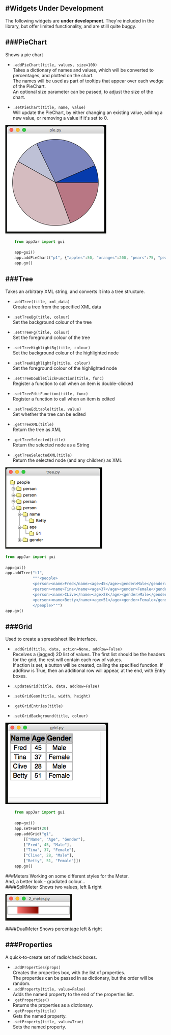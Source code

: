 #Widgets Under Development
----
The following widgets are **under development**. They're included in the library, but offer limited functionality, and are stilll quite buggy.

###PieChart
---
Shows a pie chart  

* `.addPieChart(title, values, size=100)`  
    Takes a dictionary of names and values, which will be converted to percentages, and plotted on the chart.  
    The names will be used as part of tooltips that appear over each wedge of the PieChart.  
    An optional size parameter can be passed, to adjust the size of the chart.  

* `.setPieChart(title, name, value)`  
    Will update the PieChart, by either changing an existing value, adding a new value, or removing a value if it's set to 0.  

![PieChart](img/dev/pie.png)  

```python
    from appJar import gui

    app=gui()
    app.addPieChart("p1", {"apples":50, "oranges":200, "pears":75, "peaches":300, "lemons":150}, size=300)
    app.go()
```

###Tree
---
Takes an arbitrary XML string, and converts it into a tree structure.  

* `.addTree(title, xml_data)`  
    Create a tree from the specified XML data  

* `.setTreeBg(title, colour)`  
    Set the background colour of the tree  
* `.setTreeFg(title, colour)`  
    Set the foreground colour of the tree  
* `.setTreeHighlightBg(title, colour)`  
    Set the background colour of the highlighted node    
* `.setTreeHighlightFg(title, colour)`  
    Set the foreground colour of the highlighted node  

* `.setTreeDoubleClickFunction(title, func)`  
    Register a function to call when an item is double-clicked  
* `.setTreeEditFunction(title, func)`  
    Register a function to call when an item is edited  
* `.setTreeEditable(title, value)`  
    Set whether the tree can be edited  

* `.getTreeXML(title)`  
    Return the tree as XML  
* `.getTreeSelected(title)`  
    Return the selected node as a String
* `.getTreeSelectedXML(title)`  
    Return the selected node (and any children) as XML

![TreeWidget](img/dev/tree.png)

```python
from appJar import gui

app=gui()
app.addTree("t1",
            """<people>
            <person><name>Fred</name><age>45</age><gender>Male</gender></person>
            <person><name>Tina</name><age>37</age><gender>Female</gender></person>
            <person><name>CLive</name><age>28</age><gender>Male</gender></person>
            <person><name>Betty</name><age>51</age><gender>Female</gender></person>
            </people>""")
app.go()
```

###Grid
---
Used to create a spreadsheet like interface.  
* `.addGrid(title, data, action=None, addRow=False)`  
    Receives a (jagged) 2D list of values. The first list should be the headers for the grid, the rest will contain each row of values.  
    If action is set, a button will be created, calling the specified function. If addRow is True, then an additional row will appear, at the end, with Entry boxes.  

* `.updateGrid(title, data, addRow=False)`  
* `.setGridGeom(title, width, height)`  
* `.getGridEntries(title)`  
* `.setGridBackground(title, colour)`  

![Grid](img/dev/grid.png)  

```python
    from appJar import gui

    app=gui()
    app.setFont(20)
    app.addGrid("g1",
        [["Name", "Age", "Gender"],
        ["Fred", 45, "Male"],
        ["Tina", 37, "Female"],
        ["Clive", 28, "Male"],
        ["Betty", 51, "Female"]])
    app.go()
```

###Meters
Working on some different styles for the Meter.  
And, a better look - gradiated colour...  
####SplitMeter
Shows two values, left & right  

![SplitMeter](img/1_splitMeter.png)

####DualMeter
Shows percentage left & right  

###Properties
---
A quick-to-create set of radio/check boxes.  

* `.addProperties(props)`  
    Creates the properties box, with the list of properties.  
    The properties can be passed in as dictionary, but the order will be random.  
* `.addProperty(title, value=False)`  
    Adds the named property to the end of the properties list.  
* `.getProperties()`  
    Returns the properties as a dictionary.  
* `.getProperty(title)`  
    Gets the named property.  
* `.setProperty(title, value=True)`  
    Sets the named property.
